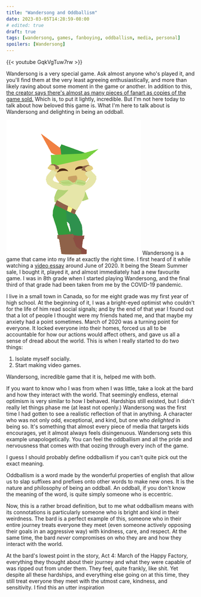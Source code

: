 ```yaml
---
title: "Wandersong and Oddballism"
date: 2023-03-05T14:28:59-08:00
# edited: true
draft: true
tags: [wandersong, games, fanboying, oddballism, media, personal]
spoilers: [Wandersong]
---
```

<!-- {{< spoilerwarning "Wandersong, Chicory: A Colorful Tale">}} -->
<!-- {{< audio src="/media/wandersong-and-oddballism/thecrater.ogg" loop="true" title="The Crater - A Shell In The Pit" playme="true" >}} -->
{{< youtube GqkVgTuw7rw >}}

Wandersong is a very special game. Ask almost anyone who's played it, and
you'll find them at the very least agreeing enthusiastically, and more than
likely raving about some moment in the game or another. In addition to this,
[the creator says there's almost as many pieces of fanart as copies of the game sold.](https://medium.com/@banovg/reflecting-on-wandersong-f2891fec09aa#7fcb)
Which is, to put it lightly, incredible. But I'm not here today to talk about
how beloved this game is. What I'm here to talk about is Wandersong and
delighting in being an oddball.

![Kiwi Dancing](/media/wandersong-and-oddballism/Dance3-80bpm.webp)
Wandersong is a game that came into my life at exactly the right time. I first
heard of it while watching a [video essay](https://youtu.be/cYnylXvk65s)
around June of 2020. It being the Steam Summer sale, I bought it, played it,
and almost immediately had a new favourite game. I was in 8th grade when I
started playing Wandersong, and the final third of that grade had been taken
from me by the COVID-19 pandemic.

I live in a small town in Canada, so for me eight grade was my first year of
high school. At the beginning of it, I was a bright-eyed optimist who couldn't
for the life of him read social signals; and by the end of that year I found
out that a lot of people I thought were my friends hated me, and that maybe my
anxiety had a point sometimes. March of 2020 was a turning point for everyone.
It locked everyone into their homes, forced us all to be accountable for how
our actions would affect others, and gave us all a sense of dread about the
world. This is when I really started to do two things:

1. Isolate myself socially.
2. Start making video games.

Wandersong, incredible game that it is, helped me with both.

If you want to know who I was from when I was little, take a look at the bard
and how they interact with the world. That seemingly endless, eternal optimism
is very similar to how I behaved. Hardships still existed, but I didn't really
let things phase me (at least not openly.) Wandersong was the first time I had
gotten to see a realistic reflection of that in anything. A character who was
not only odd, exceptional, and kind, but one who *delighted* in being so. It's
something that almost every piece of media that targets kids encourages, yet it
almost always feels disingenuous. Wandersong sets this example
unapologetically. You can feel the oddballism and all the pride and nervousness
that comes with that oozing through every inch of the game.

I guess I should probably define oddballism if you can't quite pick out the
exact meaning.

Oddballism is a word made by the wonderful properties of english that allow us
to slap suffixes and prefixes onto other words to make new ones. It is the
nature and philosophy of being an oddball. An oddball, if you don't know the
meaning of the word, is quite simply someone who is eccentric.

Now, this is a rather broad definition, but to me what oddballism means with
its connotations is particularly someone who is bright and kind in their
weirdness. The bard is a perfect example of this, someone who in their entire
journey treats everyone they meet (even someone actively opposing their goals
in an aggressive way) with kindness, care, and respect. At the same time, the
bard *never* compromises on who they are and how they interact with the world.

At the bard's lowest point in the story, Act 4: March of the Happy Factory,
everything they thought about their journey and what they were capable of
was ripped out from under them. They feel, quite frankly, like shit. Yet
despite all these hardships, and everything else going on at this time, they
still treat everyone they meet with the utmost care, kindness, and sensitivity.
I find this an utter inspiration
